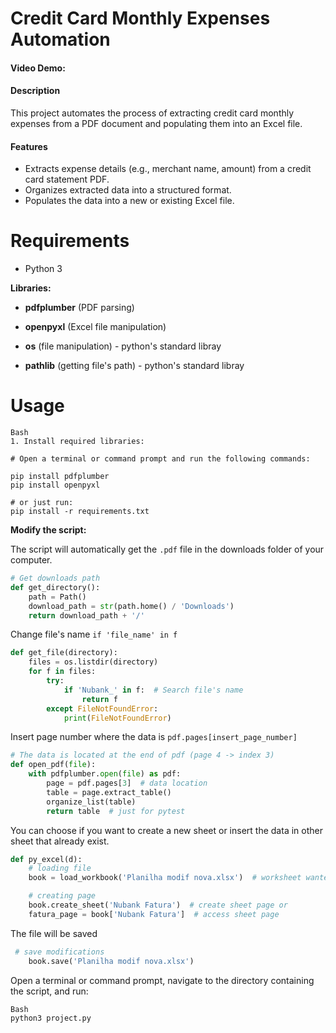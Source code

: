 # Credit Card Monthly Expenses Automation
#### Video Demo:  <URL HERE>

#### Description

This project automates the process of extracting credit card monthly expenses from a PDF document and populating them into an Excel file.

#### Features

 - Extracts expense details (e.g., merchant name, amount) from a credit card statement PDF.
 - Organizes extracted data into a structured format.
 - Populates the data into a new or existing Excel file.

# Requirements
- Python 3 

**Libraries:**

- **pdfplumber** (PDF parsing) 

- **openpyxl** (Excel file manipulation) 

- **os** (file manipulation) - python's standard libray

- **pathlib** (getting file's path) - python's standard libray

# Usage
    Bash
    1. Install required libraries:

    # Open a terminal or command prompt and run the following commands:

    pip install pdfplumber
    pip install openpyxl

    # or just run:
    pip install -r requirements.txt

**Modify the script:**


The script will automatically get the `.pdf` file in the downloads folder of your computer.

```python
# Get downloads path
def get_directory():
    path = Path()
    download_path = str(path.home() / 'Downloads')
    return download_path + '/'
``` 


Change file's name `if 'file_name' in f`

```python
def get_file(directory):
    files = os.listdir(directory)
    for f in files:
        try:
            if 'Nubank_' in f:  # Search file's name
                return f
        except FileNotFoundError:
            print(FileNotFoundError)
```


Insert page number where the data is `pdf.pages[insert_page_number]`
```python
# The data is located at the end of pdf (page 4 -> index 3)
def open_pdf(file):
    with pdfplumber.open(file) as pdf:
        page = pdf.pages[3]  # data location
        table = page.extract_table()
        organize_list(table)
        return table  # just for pytest
```

You can choose if you want to create a new sheet or insert the data in other sheet that already exist.
```python
def py_excel(d):
    # loading file
    book = load_workbook('Planilha modif nova.xlsx')  # worksheet wanted

    # creating page
    book.create_sheet('Nubank Fatura')  # create sheet page or
    fatura_page = book['Nubank Fatura']  # access sheet page
```

The file will be saved

```python
 # save modifications
    book.save('Planilha modif nova.xlsx')
```

Open a terminal or command prompt, navigate to the directory containing the script, and run:
    
    Bash
    python3 project.py
